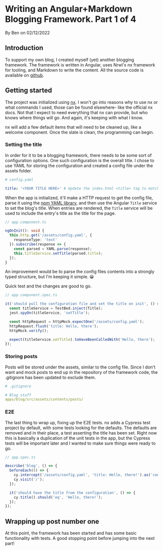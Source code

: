# Writing an Angular+Markdown Blogging Framework. Part 1 of 4

By Ben on 02/12/2022

## Introduction

To support my own blog, I created myself (yet) another blogging framework.   The framework is written in Angular, uses Nrwl's nx framework for tooling, and Markdown to write the content.  All the source code is available on [github](https://github.com/bstruthers/nx-weblog). 

## Getting started

The project was initialized using [nx](https://nx.dev/). I won't go into reasons why to use nx or what commands I used, those can be found elsewhere- like the official nx docs. Not that I expect to need everything that nx can provide, but who knows where things will go. And again, it's keeping with what I know.

nx will add a few default items that will need to be cleaned up, like a welcome component. Once the slate is clean, the programming can begin.

### Setting the title

In order for it to be a blogging framework, there needs to be some sort of configuration options.  One such configuration is the overall title. I chose to use YAML for storing the configuration and created a config file under the assets folder.

```yaml
# config.yaml

title: '<YOUR TITLE HERE>' # Update the index.html <title> tag to match
```

When the app is initialized, it'll make a HTTP request to get the config file, parse it using the [npm YAML library](https://www.npmjs.com/package/yaml), and then use the Angular `Title` service to set the blog's title. When entries are rendered, the `Title` service will be used to include the entry's title as the title for the page.

```typescript
// app.component.ts

ngOnInit(): void {
  this.http.get('/assets/config.yaml', {
    responseType: 'text'
  }).subscribe(response => {
    const parsed = YAML.parse(response);
    this.titleService.setTitle(parsed.title);
  });
}
```

An improvement would be to parse the config files contents into a strongly typed structure, but I'm keeping it simple. 😀

Quick test and the changes are good to go.

```typescript
// app.component.spec.ts

it('should pull the configuration file and set the title on init', () => {
  const titleService = TestBed.inject(Title);
  jest.spyOn(titleService, 'setTitle');

  const httpRequest = httpMock.expectOne('/assets/config.yaml');
  httpRequest.flush('title: Hello, there');
  httpMock.verify();

  expect(titleService.setTitle).toHaveBeenCalledWith('Hello, there');
});
```

### Storing posts

Posts will be stored under the assets, similar to the config file. Since I don't want and mock posts to end up in the repository of the framework code, the .gitignore has been updated to exclude them.

```yaml
# .gitignore

# Blog stuff
apps/blog/src/assets/contents/posts/
```

### E2E

The last thing to wrap up, fixing up the E2E tests. nx adds a Cypress test project by default, with some tests looking for the defaults. The defaults are removed and in their place, a test asserting the title has been set. Right now this is basically a duplication of the unit tests in the app, but the Cypress tests will be important later and I wanted to make sure things were ready to go.

```typescript
// app.spec.ts

describe('blog', () => {
  beforeEach(() => {
    cy.intercept('/assets/config.yaml', 'title: Hello, there!').as('config');
    cy.visit('/');
  });

  it('should have the title from the configuration', () => {
    cy.title().should('eq', 'Hello, there!');
  });
});
```

## Wrapping up post number one

At this point, the framework has been started and has some basic functionality with tests. A good stopping point before jumping into the next part!